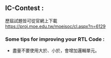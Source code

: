 ## IC-Contest : 

歷屆試題皆可從官網上下載  
https://proj.moe.edu.tw/moeisoc/cl.aspx?n=6129  

### Some tips for improving your RTL Code : 
- 盡量不要使用大於、小於，會增加邏輯單元。
